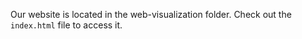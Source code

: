 Our website is located in the web-visualization folder. Check out the `index.html` file to access it.